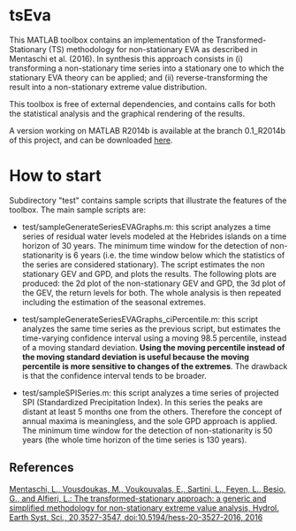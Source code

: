 # tsEva #

This MATLAB toolbox contains an implementation of the Transformed-Stationary (TS) methodology for non-stationary EVA as described in Mentaschi et al. (2016). In synthesis this approach consists in (i) transforming a non-stationary time series into a stationary one to which the stationary EVA theory can be applied; and (ii) reverse-transforming the result into a non-stationary extreme value distribution.

This toolbox is free of external dependencies, and contains calls for both the statistical analysis and the graphical rendering of the results.

A version working on MATLAB R2014b is available at the branch 0.1_R2014b of this project, and can be downloaded [here](https://github.com/menta78/tsEva/archive/0.1_R2014b.zip).


# How to start #

Subdirectory "test" contains sample scripts that illustrate the features of the toolbox. The main sample scripts are:

* test/sampleGenerateSeriesEVAGraphs.m: this script analyzes a time series of residual water levels modeled at the Hebrides islands on a time horizon of 30 years. 
The minimum time window for the detection of non-stationarity is 6 years (i.e. the time window below which the statistics of the series are considered stationary). 
The script estimates the non stationary GEV and GPD, and plots the results. 
The following plots are produced: the 2d plot of the non-stationary GEV and GPD, the 3d plot of the GEV, the return levels for both. 
The whole analysis is then repeated including the estimation of the seasonal extremes.

* test/sampleGenerateSeriesEVAGraphs_ciPercentile.m: this script analyzes the same time series as the previous script, but estimates the time-varying confidence interval using a moving 98.5 percentile, instead of a moving standard deviation.
**Using the moving percentile instead of the moving standard deviation is useful because the moving percentile is more sensitive to changes of the extremes**. 
The drawback is that the confidence interval tends to be broader.

* test/sampleSPISeries.m: this script analyzes a time series of projected SPI (Standardized Precipitation Index).
In this series the peaks are distant at least 5 months one from the others. 
Therefore the concept of annual maxima is meaningless, and the sole GPD approach is applied. 
The minimum time window for the detection of non-stationarity is 50 years (the whole time horizon of the time series is 130 years).


## References ##
[Mentaschi, L., Vousdoukas, M., Voukouvalas, E., Sartini, L., Feyen, L., Besio, G., and Alfieri, L.: The transformed-stationary approach: a generic and simplified methodology for non-stationary extreme value analysis, Hydrol. Earth Syst. Sci., 20,3527-3547, doi:10.5194/hess-20-3527-2016, 2016](http://www.hydrol-earth-syst-sci.net/20/3527/2016/)
